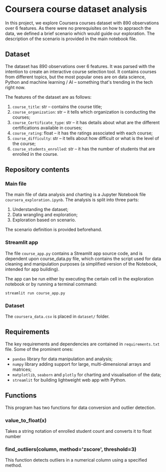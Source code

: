 # Coursera course dataset analysis

In this project, we explore Coursera courses dataset with 890 observations over 6 features. As there were no prerequisites on how to appraoch the data, we defined a brief scenario which would guide our exploration. The description of the scenario is provided in the main notebook file.

## Dataset

The dataset has 890 observations over 6 features. It was parsed with the intention to create an interactive course selection tool. It contains courses from different topics, but the most popular ones are on data science, Python and machine learning / AI – something that's trending in the tech right now.

The features of the dataset are as follows:

1. `course_title`: str – contains the course title;
2. `course_organization`: str – it tells which organization is conducting the courses;
3. `course_Certificate_type`: str – it has details about what are the different certifications available in courses;
4. `course_rating`: float – it has the ratings associated with each course;
5. `course_difficulty`: str – it tells about how difficult or what is the level of the course;
6. `course_students_enrolled`: str – it has the number of students that are enrolled in the course.

## Repository contents

### Main file

The main file of data analysis and charting is a Jupyter Notebook file `coursera_exploration.ipynb`. The analysis is split into three parts: 

1. Understanding the dataset;
2. Data wrangling and exploration;
3. Exploration based on scenario.

The scenario definition is provided beforehand. 

### Streamlit app

The file `course_app.py` contains a Streamlit app source code, and is dependent upon course_data.py file, which contains the script used for data cleaning and manipulation purposes (a simplified version of the Notebook, intended for app building).

The app can be run either by executing the certain cell in the exploration notebook or by running a terminal command:

```
streamlit run course_app.py
```

### Dataset

The `coursera_data.csv` is placed in `dataset/` folder.

## Requirements

The key requirements and dependencies are contained in `requirements.txt` file. Some of the prominent ones:

- `pandas` library for data manipulation and analysis;
- `numpy` library adding support for large, multi-dimensional arrays and matrices;
- `matplotlib`, `seaborn` and `plotly` for charting and visualisation of the data;
- `streamlit` for building lightweight web app with Python.

## Functions

This program has two functions for data conversion and outlier detection.

### value_to_float(x)

Takes a string notation of enrolled student count and converts it to float number

### find_outliers(column, method='zscore', threshold=3)

This function detects outliers in a numerical column using a specified method.